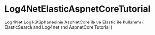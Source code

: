 # Log4NetElasticAspnetCoreTutorial
Log4Net Log kütüphanesinin AspNetCore ile ve Elastic ile Kullanımı ( ElasticSearch and Log4net and AspnetCore Tutorial )
